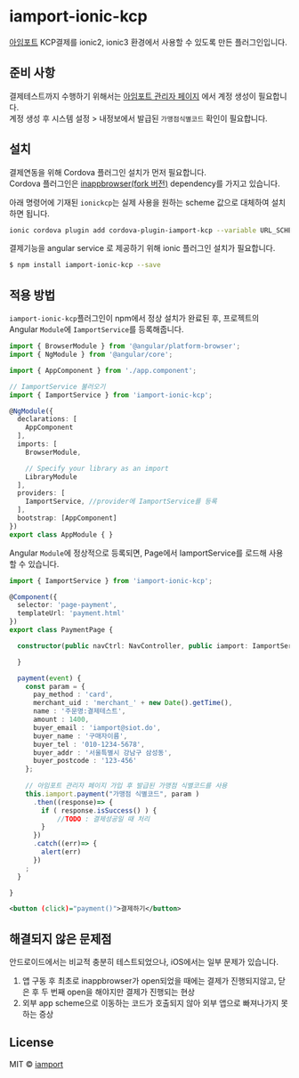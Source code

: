 # iamport-ionic-kcp

[아임포트](http://www.iamport.kr) KCP결제를 ionic2, ionic3 환경에서 사용할 수 있도록 만든 플러그인입니다. 

## 준비 사항  
결제테스트까지 수행하기 위해서는 [아임포트 관리자 페이지](https://admin.iamport.kr) 에서 계정 생성이 필요합니다.  
계정 생성 후 시스템 설정 > 내정보에서 발급된 `가맹점식별코드` 확인이 필요합니다.  

## 설치  

결제연동을 위해 Cordova 플러그인 설치가 먼저 필요합니다.  
Cordova 플러그인은 [inappbrowser(fork 버전)](https://github.com/iamport/cordova-plugin-inappbrowser) dependency를 가지고 있습니다.  

아래 명령어에 기재된 `ionickcp`는 실제 사용을 원하는 scheme 값으로 대체하여 설치하면 됩니다.  

```bash
ionic cordova plugin add cordova-plugin-iamport-kcp --variable URL_SCHEME=ionickcp --save
```

결제기능을 angular service 로 제공하기 위해 ionic 플러그인 설치가 필요합니다.  

```bash
$ npm install iamport-ionic-kcp --save
```


## 적용 방법  

`iamport-ionic-kcp`플러그인이 npm에서 정상 설치가 완료된 후, 프로젝트의 Angular `Module`에 `IamportService`를 등록해줍니다.  


```typescript
import { BrowserModule } from '@angular/platform-browser';
import { NgModule } from '@angular/core';

import { AppComponent } from './app.component';

// IamportService 불러오기
import { IamportService } from 'iamport-ionic-kcp';

@NgModule({
  declarations: [
    AppComponent
  ],
  imports: [
    BrowserModule,

    // Specify your library as an import
    LibraryModule
  ],
  providers: [
    IamportService, //provider에 IamportService를 등록
  ],
  bootstrap: [AppComponent]
})
export class AppModule { }
```

Angular `Module`에 정상적으로 등록되면, Page에서 IamportService를 로드해 사용할 수 있습니다. 

```typescript
import { IamportService } from 'iamport-ionic-kcp';

@Component({
  selector: 'page-payment',
  templateUrl: 'payment.html'
})
export class PaymentPage {

  constructor(public navCtrl: NavController, public iamport: IamportService) {

  }

  payment(event) {
    const param = {
      pay_method : 'card',
      merchant_uid : 'merchant_' + new Date().getTime(),
      name : '주문명:결제테스트',
      amount : 1400,
      buyer_email : 'iamport@siot.do',
      buyer_name : '구매자이름',
      buyer_tel : '010-1234-5678',
      buyer_addr : '서울특별시 강남구 삼성동',
      buyer_postcode : '123-456'
    };
    
    // 아임포트 관리자 페이지 가입 후 발급된 가맹점 식별코드를 사용
    this.iamport.payment("가맹점 식별코드", param )
      .then((response)=> {
        if ( response.isSuccess() ) {
            //TODO : 결제성공일 때 처리
        }
      })
      .catch((err)=> {
        alert(err)
      })
    ;
  }

}

```

```xml
<button (click)="payment()">결제하기</button>
```

## 해결되지 않은 문제점  

안드로이드에서는 비교적 충분히 테스트되었으나, iOS에서는 일부 문제가 있습니다. 

1. 앱 구동 후 최초로 inappbrowser가 open되었을 때에는 결제가 진행되지않고, 닫은 후 두 번째 open을 해야지만 결제가 진행되는 현상
2. 외부 app scheme으로 이동하는 코드가 호출되지 않아 외부 앱으로 빠져나가지 못하는 증상  

## License

MIT © [iamport](mailto:support@iamport.kr)